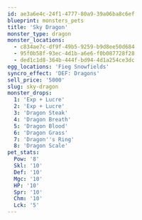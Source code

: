 ```yaml
---
id: ae3a6e4c-24f1-4777-80a9-39a06ba8c6ef
blueprint: monsters_pets
title: 'Sky Dragon'
monster_type: dragon
monster_locations:
  - c834ae7c-df9f-49b5-9259-b9d8ee50d684
  - 95f0b58f-93ec-4d1b-a6e6-f0b087728f28
  - ded1c1d8-364b-444f-bd94-4d1a254ce3dc
egg_locations: 'Fieg Snowfields'
syncro_effect: 'DEF: Dragons'
sell_price: '5000'
slug: sky-dragon
monster_drops:
  1: 'Exp + Lucre'
  2: 'Exp + Lucre'
  3: 'Dragon Steak'
  4: 'Dragon Breath'
  5: 'Dragon Blood'
  6: 'Dragon Grass'
  7: 'Dragon''s Ring'
  8: 'Dragon Scale'
pet_stats:
  Pow: '8'
  Skl: '10'
  Def: '10'
  Mgc: '10'
  HP: '10'
  Spr: '10'
  Chm: '10'
  Lck: '5'
---
```

